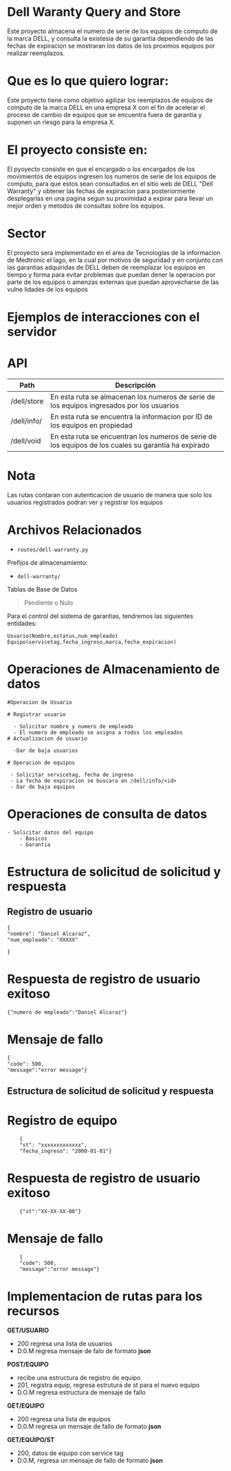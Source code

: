 # Dell Waranty Query and Store

Este proyecto almacena el numero de serie de los equipos de computo de la marca DELL, y consulta la existesia de su garantia
dependiendo de las fechas de expiracion se mostraran los datos de los proximos equipos por realizar reemplazos.

# Que es lo que quiero lograr:

Este proyecto tiene como objetivo agilizar los reemplazos de equipos de computo de la marca DELL en una empresa X con el fin 
de acelerar el proceso de cambio de equipos que se encuentra fuera de garantia y suponen un riesgo para la empresa X.

# El proyecto consiste en:
El pyoyecto consiste en que el encargado o los encargados de los movimientos de equipos ingresen los numeros de serie de los
equipos de computo, para que estos sean consultados en el sitio web de DELL "Dell Warranty" y obtener las fechas de 
expiracion para posteriormente desplegarlas en una pagina segun su proximidad a expirar para llevar un mejor orden y 
metodos de consultas sobre los equipos.

# Sector

El proyecto sera implementado en el area de Tecnologias de la informacion de Medtronic el lago, en la cual por motivos de 
seguridad y en conjunto con las garantias adquiridas de DELL deben de reemplazar los equipos en tiempo y forma para evitar problemas que puedan dener la operacion por parte de los equipos o amenzas externas que puedan aprovecharse de las vulne
lidades de los equipos 


# Ejemplos de interacciones con el servidor

# API

| Path                  | Descripción |
| --------------------- | ----------- |
| /dell/store           | En esta ruta se almacenan los numeros de serie de los equipos ingresados por los usuarios                       |
| /dell/info/<id>       | En esta ruta se encuentra la informacion por ID de los equipos en propiedad                                     |
| /dell/void            | En esta ruta se encuentran los numeros de serie de los equipos de los cuales su garantia ha expirado            |


# Nota
 
Las rutas contaran con autenticacion de usuario de manera que solo los usuarios registrados podran ver y registrar los equipos


# Archivos Relacionados

 - `routes/dell-warranty.py`

Prefijos de almacenamiento: 

 - `dell-warranty/`

Tablas de Base de Datos

> Pendiente o Nulo

Para el control del sistema de garantias, tendremos las siguientes entidades:

	Usuario(Nombre,estatus,num_empleado)
	Equipo(servicetag,fecha_ingreso,marca,fecha_expiracion)



# Operaciones de Almacenamiento de datos 

	#Operacion de Usuario

	# Registrar usuario

	  - Solicitar nombre y numero de empleado
	  - El numero de empleado se asigna a todos los empleados
	# Actualizacion de usuario

	  -Dar de baja usuarios
	
	# Operacion de equipos

	 - Solicitar servicetag, fecha de ingreso
	 - La fecha de expiracion se buscara en /dell/info/<id>
	 - Dar de baja equipos

# Operaciones de consulta de datos

	- Solicitar datos del equipo
		- Basicos
		- Garantia
# Estructura de solicitud de solicitud y respuesta

## Registro de usuario 

	{
	"nombre": "Daniel Alcaraz",
	"num_empleado": "XXXXX"

	} 


# Respuesta de registro de usuario exitoso

	{"numero de empleado":"Daniel Alcaraz"}
# Mensaje de fallo

	{
	"code": 500,
	"message":"error message"}

## Estructura de solicitud de solicitud y respuesta

# Registro de equipo
        {
        "st": "xxxxxxxxxxxxx",
        "fecha_ingreso": "2000-01-01"}

# Respuesta de registro de usuario exitoso

        {"st":"XX-XX-XX-00"}
# Mensaje de fallo

        {
        "code": 500,
        "message":"error message"}

# Implementacion de rutas para los recursos 
**GET/USUARIO**
 - 200 regresa una lista de usuarios
 - D.0.M regresa mensaje de falo de formato **json**

**POST/EQUIPO**
 - recibe una estructura de registro de equipo
 - 201, registra equip, regresa estrutura de st para el nuevo equipo
 - D.O.M regresa estructura de mensaje de fallo

**GET/EQUIPO**
 - 200 regresa una lista de equipos 
 - D.0.M regresa un mensaje de fallo de formato **json**

**GET/EQUIPO/ST**
 - 200, datos de equipo con service tag
 - D.0.M, regresa un mensaje de fallo de formato **json**

